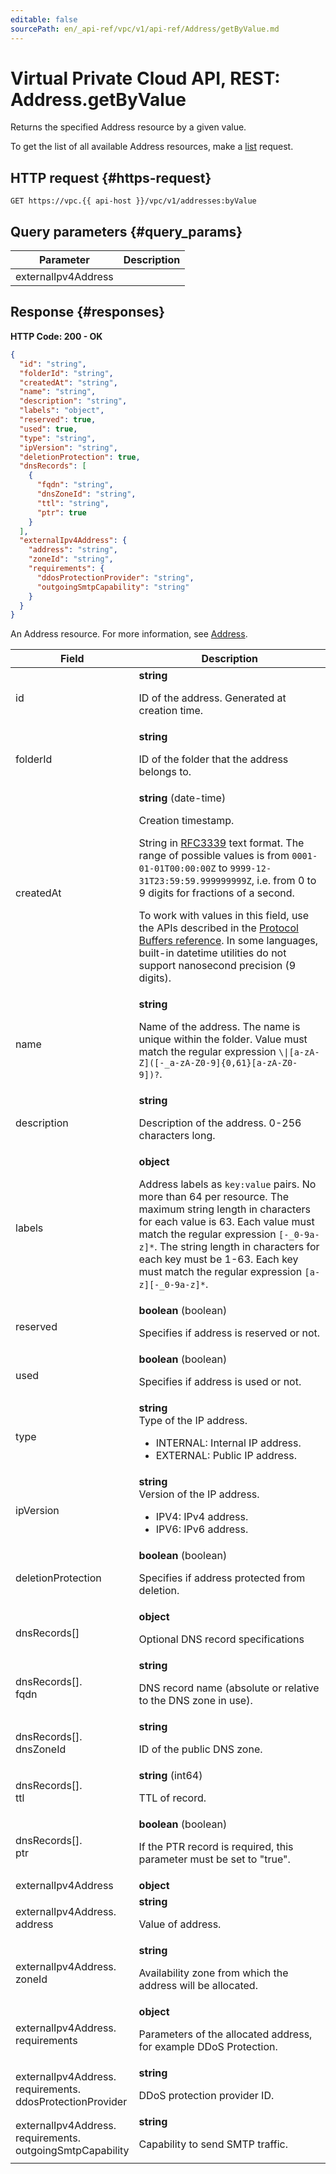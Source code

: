 ```yaml
---
editable: false
sourcePath: en/_api-ref/vpc/v1/api-ref/Address/getByValue.md
---
```


# Virtual Private Cloud API, REST: Address.getByValue
Returns the specified Address resource by a given value.
 
To get the list of all available Address resources, make a [list](/docs/vpc/api-ref/Address/list) request.
 
## HTTP request {#https-request}
```
GET https://vpc.{{ api-host }}/vpc/v1/addresses:byValue
```
 
## Query parameters {#query_params}
 
Parameter | Description
--- | ---
externalIpv4Address | 
 
## Response {#responses}
**HTTP Code: 200 - OK**

```json 
{
  "id": "string",
  "folderId": "string",
  "createdAt": "string",
  "name": "string",
  "description": "string",
  "labels": "object",
  "reserved": true,
  "used": true,
  "type": "string",
  "ipVersion": "string",
  "deletionProtection": true,
  "dnsRecords": [
    {
      "fqdn": "string",
      "dnsZoneId": "string",
      "ttl": "string",
      "ptr": true
    }
  ],
  "externalIpv4Address": {
    "address": "string",
    "zoneId": "string",
    "requirements": {
      "ddosProtectionProvider": "string",
      "outgoingSmtpCapability": "string"
    }
  }
}
```
An Address resource. For more information, see [Address](/docs/vpc/concepts/address).
 
Field | Description
--- | ---
id | **string**<br><p>ID of the address. Generated at creation time.</p> 
folderId | **string**<br><p>ID of the folder that the address belongs to.</p> 
createdAt | **string** (date-time)<br><p>Creation timestamp.</p> <p>String in <a href="https://www.ietf.org/rfc/rfc3339.txt">RFC3339</a> text format. The range of possible values is from ``0001-01-01T00:00:00Z`` to ``9999-12-31T23:59:59.999999999Z``, i.e. from 0 to 9 digits for fractions of a second.</p> <p>To work with values in this field, use the APIs described in the <a href="https://developers.google.com/protocol-buffers/docs/reference/overview">Protocol Buffers reference</a>. In some languages, built-in datetime utilities do not support nanosecond precision (9 digits).</p> 
name | **string**<br><p>Name of the address. The name is unique within the folder. Value must match the regular expression ``\\|[a-zA-Z]([-_a-zA-Z0-9]{0,61}[a-zA-Z0-9])?``.</p> 
description | **string**<br><p>Description of the address. 0-256 characters long.</p> 
labels | **object**<br><p>Address labels as ``key:value`` pairs. No more than 64 per resource. The maximum string length in characters for each value is 63. Each value must match the regular expression ``[-_0-9a-z]*``. The string length in characters for each key must be 1-63. Each key must match the regular expression ``[a-z][-_0-9a-z]*``.</p> 
reserved | **boolean** (boolean)<br><p>Specifies if address is reserved or not.</p> 
used | **boolean** (boolean)<br><p>Specifies if address is used or not.</p> 
type | **string**<br>Type of the IP address.<br><ul> <li>INTERNAL: Internal IP address.</li> <li>EXTERNAL: Public IP address.</li> </ul> 
ipVersion | **string**<br>Version of the IP address.<br><ul> <li>IPV4: IPv4 address.</li> <li>IPV6: IPv6 address.</li> </ul> 
deletionProtection | **boolean** (boolean)<br><p>Specifies if address protected from deletion.</p> 
dnsRecords[] | **object**<br><p>Optional DNS record specifications</p> 
dnsRecords[].<br>fqdn | **string**<br><p>DNS record name (absolute or relative to the DNS zone in use).</p> 
dnsRecords[].<br>dnsZoneId | **string**<br><p>ID of the public DNS zone.</p> 
dnsRecords[].<br>ttl | **string** (int64)<br><p>TTL of record.</p> 
dnsRecords[].<br>ptr | **boolean** (boolean)<br><p>If the PTR record is required, this parameter must be set to "true".</p> 
externalIpv4Address | **object**
externalIpv4Address.<br>address | **string**<br><p>Value of address.</p> 
externalIpv4Address.<br>zoneId | **string**<br><p>Availability zone from which the address will be allocated.</p> 
externalIpv4Address.<br>requirements | **object**<br><p>Parameters of the allocated address, for example DDoS Protection.</p> 
externalIpv4Address.<br>requirements.<br>ddosProtectionProvider | **string**<br><p>DDoS protection provider ID.</p> 
externalIpv4Address.<br>requirements.<br>outgoingSmtpCapability | **string**<br><p>Capability to send SMTP traffic.</p> 